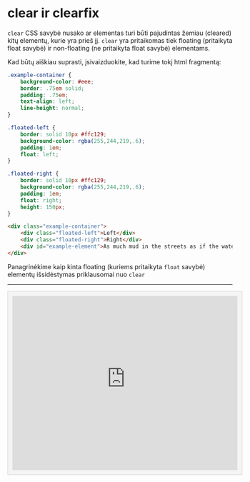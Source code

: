 # clear ir clearfix

`clear` CSS savybė nusako ar elementas turi būti pajudintas žemiau (cleared) kitų elementų, kurie yra prieš jį. `clear` yra pritaikomas tiek floating (pritaikyta float savybė) ir non-floating (ne pritaikyta float savybė) elementams.

Kad būtų aiškiau suprasti, įsivaizduokite, kad turime tokį html fragmentą:

```css
.example-container {
    background-color: #eee;
    border: .75em solid;
    padding: .75em;
    text-align: left;
    line-height: normal;
}

.floated-left {
    border: solid 10px #ffc129;
    background-color: rgba(255,244,219,.6);
    padding: 1em;
    float: left;
}

.floated-right {
    border: solid 10px #ffc129;
    background-color: rgba(255,244,219,.6);
    padding: 1em;
    float: right;
    height: 150px;
}
```

```html
<div class="example-container">
    <div class="floated-left">Left</div>
    <div class="floated-right">Right</div>
    <div id="example-element">As much mud in the streets as if the waters had but newly retired from the face of the earth, and it would not be wonderful to meet a Megalosaurus, forty feet long or so, waddling like an elephantine lizard up Holborn Hill.</div>
</div>
```

Panagrinėkime kaip kinta floating (kuriems pritaikyta `float` savybė) elementų išsidėstymas priklausomai nuo `clear`

---

<style>
    .interactive {
        background-color: #f4f4f4;
        border: 1px solid #d5d5d5;
        color: #1b1b1b;
        padding: 10px;
        width: 100%;
    }
</style>
<iframe class="interactive" height="390" src="https://interactive-examples.mdn.mozilla.net/pages/css/clear.html" title="MDN Web Docs Interactive Example" loading="lazy">
</iframe>

